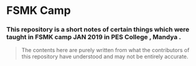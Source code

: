 # FSMK Camp

### This repository is a short notes of certain things which were taught in FSMK camp JAN 2019 in PES College , Mandya . 

> The contents here are purely written from what the contributors of this repository have understood and may not be entirely accurate.
